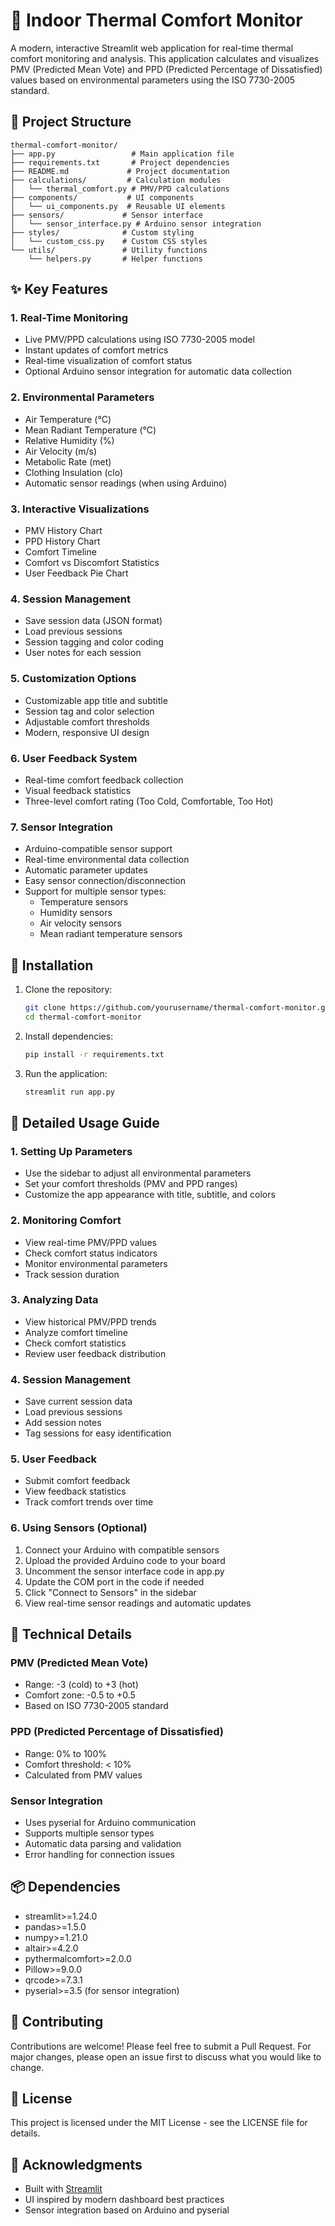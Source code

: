 # 🔵 Indoor Thermal Comfort Monitor

A modern, interactive Streamlit web application for real-time thermal comfort monitoring and analysis. This application calculates and visualizes PMV (Predicted Mean Vote) and PPD (Predicted Percentage of Dissatisfied) values based on environmental parameters using the ISO 7730-2005 standard.

## 📁 Project Structure

```
thermal-comfort-monitor/
├── app.py                 # Main application file
├── requirements.txt       # Project dependencies
├── README.md             # Project documentation
├── calculations/         # Calculation modules
│   └── thermal_comfort.py # PMV/PPD calculations
├── components/           # UI components
│   └── ui_components.py  # Reusable UI elements
├── sensors/             # Sensor interface
│   └── sensor_interface.py # Arduino sensor integration
├── styles/              # Custom styling
│   └── custom_css.py    # Custom CSS styles
└── utils/               # Utility functions
    └── helpers.py       # Helper functions
```

## ✨ Key Features

### 1. Real-Time Monitoring
- Live PMV/PPD calculations using ISO 7730-2005 model
- Instant updates of comfort metrics
- Real-time visualization of comfort status
- Optional Arduino sensor integration for automatic data collection

### 2. Environmental Parameters
- Air Temperature (°C)
- Mean Radiant Temperature (°C)
- Relative Humidity (%)
- Air Velocity (m/s)
- Metabolic Rate (met)
- Clothing Insulation (clo)
- Automatic sensor readings (when using Arduino)

### 3. Interactive Visualizations
- PMV History Chart
- PPD History Chart
- Comfort Timeline
- Comfort vs Discomfort Statistics
- User Feedback Pie Chart

### 4. Session Management
- Save session data (JSON format)
- Load previous sessions
- Session tagging and color coding
- User notes for each session

### 5. Customization Options
- Customizable app title and subtitle
- Session tag and color selection
- Adjustable comfort thresholds
- Modern, responsive UI design

### 6. User Feedback System
- Real-time comfort feedback collection
- Visual feedback statistics
- Three-level comfort rating (Too Cold, Comfortable, Too Hot)

### 7. Sensor Integration
- Arduino-compatible sensor support
- Real-time environmental data collection
- Automatic parameter updates
- Easy sensor connection/disconnection
- Support for multiple sensor types:
  - Temperature sensors
  - Humidity sensors
  - Air velocity sensors
  - Mean radiant temperature sensors

## 🚀 Installation

1. Clone the repository:
   ```bash
   git clone https://github.com/yourusername/thermal-comfort-monitor.git
   cd thermal-comfort-monitor
   ```

2. Install dependencies:
   ```bash
   pip install -r requirements.txt
   ```

3. Run the application:
   ```bash
   streamlit run app.py
   ```

## 📖 Detailed Usage Guide

### 1. Setting Up Parameters
- Use the sidebar to adjust all environmental parameters
- Set your comfort thresholds (PMV and PPD ranges)
- Customize the app appearance with title, subtitle, and colors

### 2. Monitoring Comfort
- View real-time PMV/PPD values
- Check comfort status indicators
- Monitor environmental parameters
- Track session duration

### 3. Analyzing Data
- View historical PMV/PPD trends
- Analyze comfort timeline
- Check comfort statistics
- Review user feedback distribution

### 4. Session Management
- Save current session data
- Load previous sessions
- Add session notes
- Tag sessions for easy identification

### 5. User Feedback
- Submit comfort feedback
- View feedback statistics
- Track comfort trends over time

### 6. Using Sensors (Optional)
1. Connect your Arduino with compatible sensors
2. Upload the provided Arduino code to your board
3. Uncomment the sensor interface code in app.py
4. Update the COM port in the code if needed
5. Click "Connect to Sensors" in the sidebar
6. View real-time sensor readings and automatic updates

## 🔧 Technical Details

### PMV (Predicted Mean Vote)
- Range: -3 (cold) to +3 (hot)
- Comfort zone: -0.5 to +0.5
- Based on ISO 7730-2005 standard

### PPD (Predicted Percentage of Dissatisfied)
- Range: 0% to 100%
- Comfort threshold: < 10%
- Calculated from PMV values

### Sensor Integration
- Uses pyserial for Arduino communication
- Supports multiple sensor types
- Automatic data parsing and validation
- Error handling for connection issues

## 📦 Dependencies

- streamlit>=1.24.0
- pandas>=1.5.0
- numpy>=1.21.0
- altair>=4.2.0
- pythermalcomfort>=2.0.0
- Pillow>=9.0.0
- qrcode>=7.3.1
- pyserial>=3.5 (for sensor integration)

## 🤝 Contributing

Contributions are welcome! Please feel free to submit a Pull Request. For major changes, please open an issue first to discuss what you would like to change.

## 📝 License

This project is licensed under the MIT License - see the LICENSE file for details.

## 🙏 Acknowledgments

- Built with [Streamlit](https://streamlit.io/)
- UI inspired by modern dashboard best practices
- Sensor integration based on Arduino and pyserial